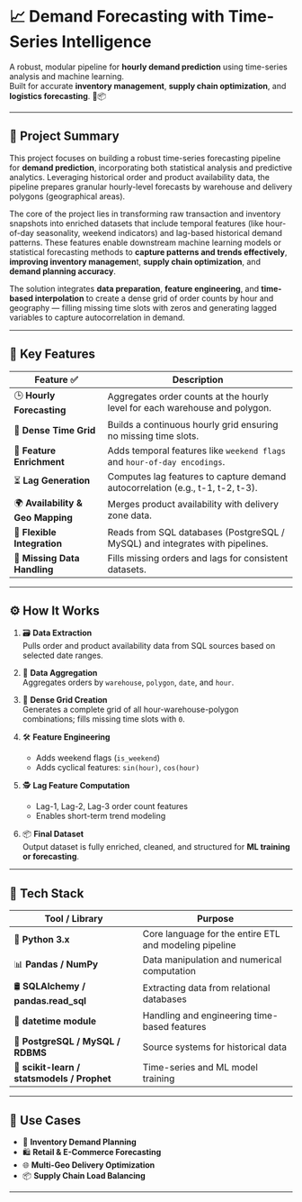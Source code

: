 # 📈 Demand Forecasting with Time-Series Intelligence

A robust, modular pipeline for **hourly demand prediction** using time-series analysis and machine learning.  
Built for accurate **inventory management**, **supply chain optimization**, and **logistics forecasting**. 🚚📦

---

## 🧠 Project Summary

This project focuses on building a robust time-series forecasting pipeline for **demand prediction**, incorporating both statistical analysis and predictive analytics. Leveraging historical order and product availability data, the pipeline prepares granular hourly-level forecasts by warehouse and delivery polygons (geographical areas).

The core of the project lies in transforming raw transaction and inventory snapshots into enriched datasets that include temporal features (like hour-of-day seasonality, weekend indicators) and lag-based historical demand patterns. These features enable downstream machine learning models or statistical forecasting methods to **capture patterns and trends effectively**, **improving inventory managemen**t, **supply chain optimization**, and **demand planning accuracy**.

The solution integrates **data preparation**, **feature engineering**, and **time-based interpolation** to create a dense grid of order counts by hour and geography — filling missing time slots with zeros and generating lagged variables to capture autocorrelation in demand.

---

## 🚀 Key Features

| Feature ✅ | Description |
|-----------|-------------|
| 🕒 **Hourly Forecasting** | Aggregates order counts at the hourly level for each warehouse and polygon. |
| 📅 **Dense Time Grid** | Builds a continuous hourly grid ensuring no missing time slots. |
| 🧠 **Feature Enrichment** | Adds temporal features like `weekend flags` and `hour-of-day encodings`. |
| ⏳ **Lag Generation** | Computes lag features to capture demand autocorrelation (e.g., t-1, t-2, t-3). |
| 🌍 **Availability & Geo Mapping** | Merges product availability with delivery zone data. |
| 🔗 **Flexible Integration** | Reads from SQL databases (PostgreSQL / MySQL) and integrates with pipelines. |
| 🧼 **Missing Data Handling** | Fills missing orders and lags for consistent datasets. |

---

## ⚙️ How It Works

1. 🗃️ **Data Extraction**  
   Pulls order and product availability data from SQL sources based on selected date ranges.

2. 🧮 **Data Aggregation**  
   Aggregates orders by `warehouse`, `polygon`, `date`, and `hour`.

3. 🧱 **Dense Grid Creation**  
   Generates a complete grid of all hour-warehouse-polygon combinations; fills missing time slots with `0`.

4. 🛠️ **Feature Engineering**  
   - Adds weekend flags (`is_weekend`)  
   - Adds cyclical features: `sin(hour)`, `cos(hour)`

5. 🕵️ **Lag Feature Computation**  
   - Lag-1, Lag-2, Lag-3 order count features  
   - Enables short-term trend modeling

6. 📦 **Final Dataset**  
   Output dataset is fully enriched, cleaned, and structured for **ML training or forecasting**.

---

## 🧰 Tech Stack

| Tool / Library | Purpose |
|----------------|---------|
| 🐍 **Python 3.x** | Core language for the entire ETL and modeling pipeline |
| 📊 **Pandas / NumPy** | Data manipulation and numerical computation |
| 🛢️ **SQLAlchemy / pandas.read_sql** | Extracting data from relational databases |
| 📅 **datetime module** | Handling and engineering time-based features |
| 🧮 **PostgreSQL / MySQL / RDBMS** | Source systems for historical data |
| 🤖 **scikit-learn / statsmodels / Prophet** | Time-series and ML model training |

---

## 📌 Use Cases

- 🚛 **Inventory Demand Planning**
- 🛍️ **Retail & E-Commerce Forecasting**
- 🌐 **Multi-Geo Delivery Optimization**
- 📦 **Supply Chain Load Balancing**

---
